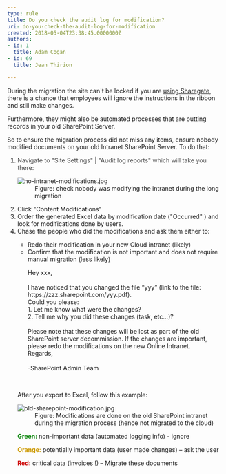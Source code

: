 ```yaml
---
type: rule
title: Do you check the audit log for modification?
uri: do-you-check-the-audit-log-for-modification
created: 2018-05-04T23:38:45.0000000Z
authors:
- id: 1
  title: Adam Cogan
- id: 69
  title: Jean Thirion

---
```




<span class='intro'> <p>During the&#160;migration the site can't be locked if you are&#160;<a href="/_layouts/15/FIXUPREDIRECT.ASPX?WebId=3dfc0e07-e23a-4cbb-aac2-e778b71166a2&amp;TermSetId=07da3ddf-0924-4cd2-a6d4-a4809ae20160&amp;TermId=4ee88718-590a-43fe-bbd8-4557633d1d6f">using Sharegate</a>, there is a chance that employees will ignore the instructions in the ribbon and still make changes. <br></p><p>​Furthermore, they might also be automated processes that are putting records in your old SharePoint Server. <br></p><p>So to ensure the migration process did not miss any items, ensure nobody modified documents on your old Intranet SharePoint Server. To do that&#58;<br></p> </span>

<ol><li>​​<span style="color&#58;#444444;">Navigate to &quot;Site Settings&quot; | &quot;Audit log reports&quot; which will take you there&#58;&#160;&#160;</span><br>
      <dl class="image"><dt> <img src="/PublishingImages/no-intranet-modifications.jpg" alt="no-intranet-modifications.jpg" /> </dt><dd>Figure&#58; check nobody was modifying the intranet during the long migration<br></dd></dl></li><li>Click &quot;Content Modifications&quot;</li><li>Order the generated Excel data by modification date (&quot;Occurred&quot; ) and look for modifications done by users.</li><li>Chase the people who did the modifications and ask them either to&#58; <br> 
      <p></p><ul><li>Redo their modification in your new Cloud intranet (likely)<br></li><li>Confirm that the modification is not important and does not require manual migration (less likely)<p class="ssw15-rteElement-GreyBox">Hey xxx,<br><br>I have noticed that you changed the file “yyy” (link to the file&#58; https&#58;//zzz.sharepoint.com/yyy.pdf).<br>Could you please&#58;<br>1.	Let me know what were the changes?​<br>2.	Tell me why you did these changes (task, etc…)?<br><br>Please note that these changes will be lost as part of the old SharePoint server decommission. If the changes are important, please redo the modifications on the new Online Intranet.<br>Regards,<br><br>-SharePoint Admin Team</p>​<br></li></ul><p>After you export to Excel, follow this example&#58;</p><dl class="image"><dt> <img src="/PublishingImages/old-sharepoint-modification.jpg" alt="old-sharepoint-modification.jpg" /> </dt><dd>Figure&#58; Modifications are done on the old SharePoint intranet during the migration process (hence not migrated to the cloud)</dd></dl><p>
         <b><span style="color&#58;#008000;">Green&#58;</span>&#160;</b>non-important data (automated logging info) - ignore</p><p>
         <b><span style="color&#58;#cc9900;"><span style="color&#58;#cc9900;">Orange&#58;</span></span> </b>potentially important data (user made changes) – ask the user</p><p>
         <span style="color&#58;#cc0000;"><b>Red&#58;</b></span> critical data (invoices !) – Migrate these documents&#160;<br></p></li></ol> 
<br>


